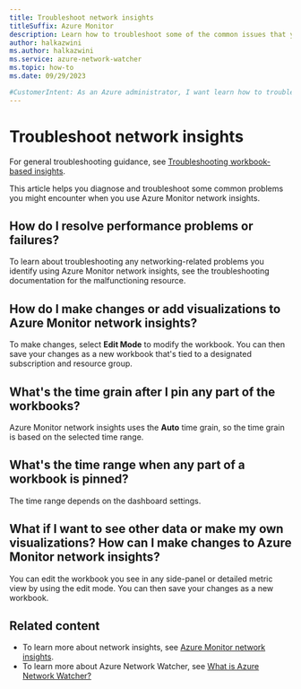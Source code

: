 ```yaml
---
title: Troubleshoot network insights
titleSuffix: Azure Monitor
description: Learn how to troubleshoot some of the common issues that you may encounter when using Azure Monitor network insights.
author: halkazwini
ms.author: halkazwini
ms.service: azure-network-watcher
ms.topic: how-to
ms.date: 09/29/2023

#CustomerIntent: As an Azure administrator, I want learn how to troubleshoot some of the common issues that I may have when using Azure Monitor network insights so that I can resolve those issue.
---
```


# Troubleshoot network insights

For general troubleshooting guidance, see [Troubleshooting workbook-based insights](../azure-monitor/insights/troubleshoot-workbooks.md).

This article helps you diagnose and troubleshoot some common problems you might encounter when you use Azure Monitor network insights. 

## How do I resolve performance problems or failures?

To learn about troubleshooting any networking-related problems you identify using Azure Monitor network insights, see the troubleshooting documentation for the malfunctioning resource.

## How do I make changes or add visualizations to Azure Monitor network insights?

To make changes, select **Edit Mode** to modify the workbook. You can then save your changes as a new workbook that's tied to a designated subscription and resource group.

## What's the time grain after I pin any part of the workbooks?

Azure Monitor network insights uses the **Auto** time grain, so the time grain is based on the selected time range.

## What's the time range when any part of a workbook is pinned?

The time range depends on the dashboard settings.

## What if I want to see other data or make my own visualizations? How can I make changes to Azure Monitor network insights?

You can edit the workbook you see in any side-panel or detailed metric view by using the edit mode. You can then save your changes as a new workbook.

## Related content

- To learn more about network insights, see [Azure Monitor network insights](network-insights-overview.md).
- To learn more about Azure Network Watcher, see [What is Azure Network Watcher?](network-watcher-overview.md)
